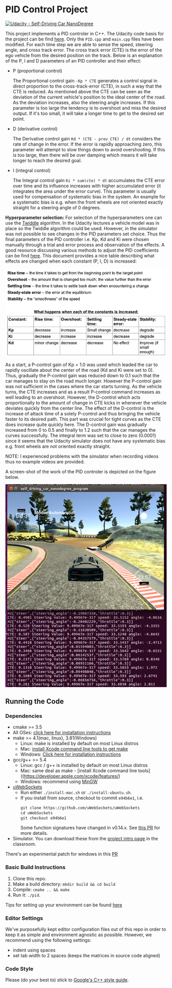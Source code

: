 # PID Control Project
[![Udacity - Self-Driving Car NanoDegree](https://s3.amazonaws.com/udacity-sdc/github/shield-carnd.svg)](http://www.udacity.com/drive)

[//]: # (Image References)
[image0]: ./docs/PID.png
[image1]: ./docs/PID_parameter_tuning.png

This project implements a PID controler in C++. The Udacity code basis for the project can be find [here](https://github.com/udacity/CarND-PID-Control-Project). Only the `PID.cpp` and `main.cpp` files have been modified. For each time step we are able to sense the speed, steering angle, and cross track error. The cross track error (CTE) is the error of the ego vehicle from the desired position on the track. Below is an explanation of the P, I and D parameters of an PID controller and their effect:

* P (proportional control)

    The Proportional control gain `-Kp * CTE` generates a control signal in direct proportion to the cross-track-error (CTE), in such a way that the CTE is reduced. As mentioned above the CTE can be seen as the deviation of the current vehicle's position to the ideal center of the road. As the deviation increases, also the steering angle increases. If this parameter is too large the tendency is to overshoot and miss the desired output. If it's too small, it will take a longer time to get to the desired set point. 

* D (derivative control)

    The Derivative control gain `Kd * (CTE - prev_CTE) / dt` considers the rate of change in the error. If the error is rapidly approaching zero, this parameter will attempt to slow things down to avoid overshooting. If this is too large, then there will be over damping which means it will take longer to reach the desired goal. 

* I (integral control)

    The Integral control gain `Ki * sum(cte) * dt` accumulates the CTE error over time and its influence increases with higher accumulated error (it integrates the area under the error curve). This parameter is usually used for compensation of systematic bias in the system. An example for a systematic bias is e.g. when the front wheels are not oriented exactly straight for a steering angle of 0 degrees. 

**Hyperparameter selection:** For selection of the hyperparameters one can use the [Twiddle](https://martin-thoma.com/twiddle/) algorithm. In the Udacity lectures a vehicle model was in place so the Twiddle algorithm could be used. However, in the simulator was not possible to see changes in the PID parameters set choice. Thus the final  parameters of the PID controller i.e. Kp, Kd and Ki were chosen manually through a trial and error process and observation of the effects. A good resource discussing various methods to adjust the PID coefficients can be find [here](https://udacity-reviews-uploads.s3.amazonaws.com/_attachments/41330/1493863065/pid_control_document.pdf). This document provides a nice table describing what effects are 
changed when each constant (P, I, D) is increased:

![alt text][image1]

As a start, a P-control gain of Kp = 1.0 was used which leaded the car to rapidly oscillate about the center of the road (Kd and Ki were set to 0). Thus, gradually the P-control gain was reduced down to 0.1 such that the car manages to stay on the road much longer. However the P-control gain was not sufficient in the cases where the car starts turning. As the vehicle turns, the CTE increases and as a result P-control command increases as well leading to an overshoot. However, the D-control which acts proportionally to the amount of change in CTE kicks in whenever the vehicle deviates quickly from the center line. The effect of the D-control is the increase of attack time of a solely P-control and thus bringing the vehicle faster to its desired path. This part was crucial for tight curves as the CTE does increase quite quickly here. The D-control gain was gradually increased from 0 to 0.5 and finally to 1.2 such that the car manages the curves successfully. The integral term was set to close to zero (0.0001) since it seems that the Udacity simulator does not have any systematic bias e.g. front wheels are not oriented exactly straight. 


NOTE: I experienced problems with the simulator when recording videos thus no example videos are provided.

A screen-shot of the work of the PID controler is depicted on the figure below.

![alt text][image0]

## Running the Code

### Dependencies

* cmake >= 3.5
 * All OSes: [click here for installation instructions](https://cmake.org/install/)
* make >= 4.1(mac, linux), 3.81(Windows)
  * Linux: make is installed by default on most Linux distros
  * Mac: [install Xcode command line tools to get make](https://developer.apple.com/xcode/features/)
  * Windows: [Click here for installation instructions](http://gnuwin32.sourceforge.net/packages/make.htm)
* gcc/g++ >= 5.4
  * Linux: gcc / g++ is installed by default on most Linux distros
  * Mac: same deal as make - [install Xcode command line tools]((https://developer.apple.com/xcode/features/)
  * Windows: recommend using [MinGW](http://www.mingw.org/)
* [uWebSockets](https://github.com/uWebSockets/uWebSockets)
  * Run either `./install-mac.sh` or `./install-ubuntu.sh`.
  * If you install from source, checkout to commit `e94b6e1`, i.e.
    ```
    git clone https://github.com/uWebSockets/uWebSockets 
    cd uWebSockets
    git checkout e94b6e1
    ```
    Some function signatures have changed in v0.14.x. See [this PR](https://github.com/udacity/CarND-MPC-Project/pull/3) for more details.
* Simulator. You can download these from the [project intro page](https://github.com/udacity/self-driving-car-sim/releases) in the classroom.

There's an experimental patch for windows in this [PR](https://github.com/udacity/CarND-PID-Control-Project/pull/3)

### Basic Build Instructions

1. Clone this repo.
2. Make a build directory: `mkdir build && cd build`
3. Compile: `cmake .. && make`
4. Run it: `./pid`. 

Tips for setting up your environment can be found [here](https://classroom.udacity.com/nanodegrees/nd013/parts/40f38239-66b6-46ec-ae68-03afd8a601c8/modules/0949fca6-b379-42af-a919-ee50aa304e6a/lessons/f758c44c-5e40-4e01-93b5-1a82aa4e044f/concepts/23d376c7-0195-4276-bdf0-e02f1f3c665d)

### Editor Settings

We've purposefully kept editor configuration files out of this repo in order to
keep it as simple and environment agnostic as possible. However, we recommend
using the following settings:

* indent using spaces
* set tab width to 2 spaces (keeps the matrices in source code aligned)

### Code Style

Please (do your best to) stick to [Google's C++ style guide](https://google.github.io/styleguide/cppguide.html).



